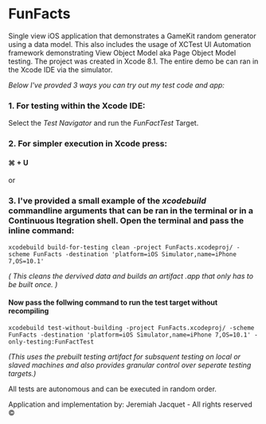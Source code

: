 # FunFacts
Single view iOS application that demonstrates a GameKit random generator using a data model.
This also includes the usage of XCTest UI Automation framework demonstrating View Object Model aka Page Object Model testing. 
The project was created in Xcode 8.1. The entire demo be can ran in the Xcode IDE via the simulator. 

_Below I've provded 3 ways you can try out my test code and app:_

### 1. For testing within the Xcode IDE:

Select the *Test Navigator* and run the *FunFactTest* Target. 

### 2. For simpler execution in Xcode press: 
#### ⌘ + U

or

### 3. I've provided a small example of the *xcodebuild* commandline arguments that can be ran in the terminal or in a Continuous Itegration shell. Open the terminal and pass the inline command:
  
`xcodebuild build-for-testing clean -project FunFacts.xcodeproj/ -scheme FunFacts -destination 'platform=iOS Simulator,name=iPhone 7,OS=10.1'`

  _( This cleans the dervived data and builds an artifact *.app* that only has to be built once. )_

#### Now pass the follwing command to run the test target without recompiling

`xcodebuild test-without-building -project FunFacts.xcodeproj/ -scheme FunFacts -destination 'platform=iOS Simulator,name=iPhone 7,OS=10.1' -only-testing:FunFactTest`

  _(This uses the prebuilt testing artifact for subsquent testing on local or slaved machines and also provides granular control over seperate testing targets.)_

All tests are autonomous and can be executed in random order.

Application and implementation by: 
Jeremiah Jacquet - All rights reserved ©
